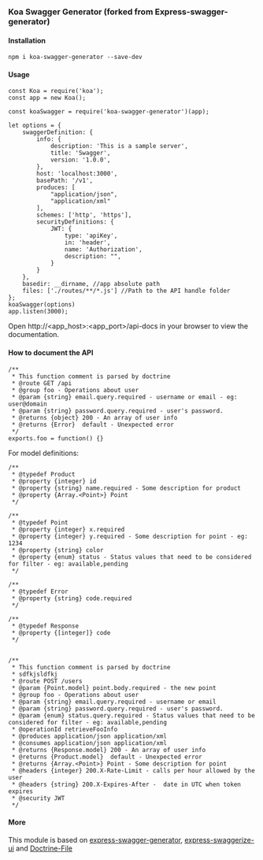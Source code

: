 ### Koa Swagger Generator (forked from Express-swagger-generator)

#### Installation

```
npm i koa-swagger-generator --save-dev
```

#### Usage

```
const Koa = require('koa');
const app = new Koa();

const koaSwagger = require('koa-swagger-generator')(app);

let options = {
    swaggerDefinition: {
        info: {
            description: 'This is a sample server',
            title: 'Swagger',
            version: '1.0.0',
        },
        host: 'localhost:3000',
        basePath: '/v1',
        produces: [
            "application/json",
            "application/xml"
        ],
        schemes: ['http', 'https'],
		securityDefinitions: {
            JWT: {
                type: 'apiKey',
                in: 'header',
                name: 'Authorization',
                description: "",
            }
        }
    },
    basedir: __dirname, //app absolute path
    files: ['./routes/**/*.js'] //Path to the API handle folder
};
koaSwagger(options)
app.listen(3000);
```

Open http://<app_host>:<app_port>/api-docs in your browser to view the documentation.

#### How to document the API

```
/**
 * This function comment is parsed by doctrine
 * @route GET /api
 * @group foo - Operations about user
 * @param {string} email.query.required - username or email - eg: user@domain
 * @param {string} password.query.required - user's password.
 * @returns {object} 200 - An array of user info
 * @returns {Error}  default - Unexpected error
 */
exports.foo = function() {}
```

For model definitions:

```
/**
 * @typedef Product
 * @property {integer} id
 * @property {string} name.required - Some description for product
 * @property {Array.<Point>} Point
 */

/**
 * @typedef Point
 * @property {integer} x.required
 * @property {integer} y.required - Some description for point - eg: 1234
 * @property {string} color
 * @property {enum} status - Status values that need to be considered for filter - eg: available,pending
 */

/**
 * @typedef Error
 * @property {string} code.required
 */

/**
 * @typedef Response
 * @property {[integer]} code
 */


/**
 * This function comment is parsed by doctrine
 * sdfkjsldfkj
 * @route POST /users
 * @param {Point.model} point.body.required - the new point
 * @group foo - Operations about user
 * @param {string} email.query.required - username or email
 * @param {string} password.query.required - user's password.
 * @param {enum} status.query.required - Status values that need to be considered for filter - eg: available,pending
 * @operationId retrieveFooInfo
 * @produces application/json application/xml
 * @consumes application/json application/xml
 * @returns {Response.model} 200 - An array of user info
 * @returns {Product.model}  default - Unexpected error
 * @returns {Array.<Point>} Point - Some description for point
 * @headers {integer} 200.X-Rate-Limit - calls per hour allowed by the user
 * @headers {string} 200.X-Expires-After - 	date in UTC when token expires
 * @security JWT
 */
```

#### More

This module is based on [express-swagger-generator](https://github.com/pgroot/express-swagger-generator),  [express-swaggerize-ui](https://github.com/pgroot/express-swaggerize-ui) and [Doctrine-File](https://github.com/researchgate/doctrine-file)
